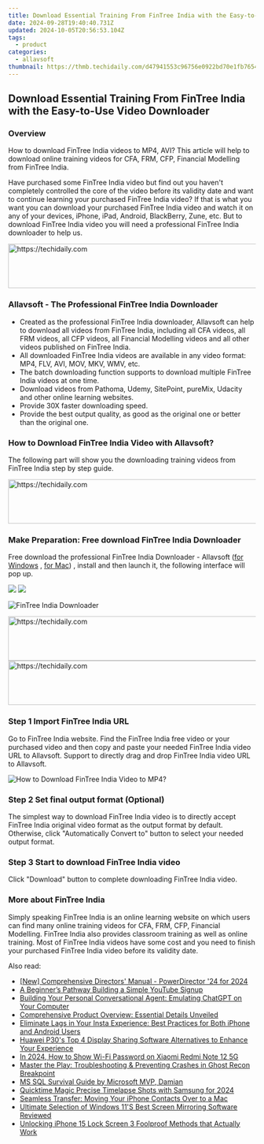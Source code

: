 ```yaml
---
title: Download Essential Training From FinTree India with the Easy-to-Use Video Downloader
date: 2024-09-28T19:40:40.731Z
updated: 2024-10-05T20:56:53.104Z
tags:
  - product
categories:
  - allavsoft
thumbnail: https://thmb.techidaily.com/d47941553c96756e0922bd70e1fb76549037277932507e29a378053d0b9798db.jpg
---
```


## Download Essential Training From FinTree India with the Easy-to-Use Video Downloader

### Overview

How to download FinTree India videos to MP4, AVI? This article will help to download online training videos for CFA, FRM, CFP, Financial Modelling from FinTree India.

Have purchased some FinTree India video but find out you haven't completely controlled the core of the video before its validity date and want to continue learning your purchased FinTree India video? If that is what you want you can download your purchased FinTree India video and watch it on any of your devices, iPhone, iPad, Android, BlackBerry, Zune, etc. But to download FinTree India video you will need a professional FinTree India downloader to help us.

<!-- affiliate ads begin -->
<a href="https://aligracehair.sjv.io/c/5597632/2012420/19272" target="_top" id="2012420">
  <img src="//a.impactradius-go.com/display-ad/19272-2012420" border="0" alt="https://techidaily.com" width="728" height="90"/>
</a>
<img height="0" width="0" src="https://aligracehair.sjv.io/i/5597632/2012420/19272" style="position:absolute;visibility:hidden;" border="0" />
<!-- affiliate ads end -->

### Allavsoft - The Professional FinTree India Downloader

* Created as the professional FinTree India downloader, Allavsoft can help to download all videos from FinTree India, including all CFA videos, all FRM videos, all CFP videos, all Financial Modelling videos and all other videos published on FinTree India.
* All downloaded FinTree India videos are available in any video format: MP4, FLV, AVI, MOV, MKV, WMV, etc.
* The batch downloading function supports to download multiple FinTree India videos at one time.
* Download videos from Pathoma, Udemy, SitePoint, pureMix, Udacity and other online learning websites.
* Provide 30X faster downloading speed.
* Provide the best output quality, as good as the original one or better than the original one.

### How to Download FinTree India Video with Allavsoft?

The following part will show you the downloading training videos from FinTree India step by step guide.

<!-- affiliate ads begin -->
<a href="https://aidotcom.pxf.io/c/5597632/2134501/19576" target="_top" id="2134501">
  <img src="//a.impactradius-go.com/display-ad/19576-2134501" border="0" alt="https://techidaily.com" width="640" height="90"/>
</a>
<img height="0" width="0" src="https://aidotcom.pxf.io/i/5597632/2134501/19576" style="position:absolute;visibility:hidden;" border="0" />
<!-- affiliate ads end -->

### Make Preparation: Free download FinTree India Downloader

Free download the professional FinTree India Downloader - Allavsoft ([for Windows](https://tools.techidaily.com/allavsoft/products/) , [for Mac](https://tools.techidaily.com/allavsoft/products/)) , install and then launch it, the following interface will pop up.

[![](https://www.allavsoft.com/how-to/../images/how-to/free-download-win.jpg)](https://tools.techidaily.com/allavsoft/products/) [![](https://www.allavsoft.com/how-to/../images/how-to/free-download-mac.jpg)](https://tools.techidaily.com/allavsoft/products/)

![FinTree India Downloader](https://www.allavsoft.com/how-to/../images/allavsoft/screen-shot-600.jpg)

<!-- affiliate ads begin -->
<a href="https://aligracehair.sjv.io/c/5597632/2036501/19272" target="_top" id="2036501">
  <img src="//a.impactradius-go.com/display-ad/19272-2036501" border="0" alt="https://techidaily.com" width="728" height="90"/>
</a>
<img height="0" width="0" src="https://aligracehair.sjv.io/i/5597632/2036501/19272" style="position:absolute;visibility:hidden;" border="0" />
<!-- affiliate ads end -->

<!-- affiliate ads begin -->
<a href="https://aligracehair.sjv.io/c/5597632/1934258/19272" target="_top" id="1934258">
  <img src="//a.impactradius-go.com/display-ad/19272-1934258" border="0" alt="https://techidaily.com" width="728" height="90"/>
</a>
<img height="0" width="0" src="https://aligracehair.sjv.io/i/5597632/1934258/19272" style="position:absolute;visibility:hidden;" border="0" />
<!-- affiliate ads end -->

### Step 1 Import FinTree India URL

Go to FinTree India website. Find the FinTree India free video or your purchased video and then copy and paste your needed FinTree India video URL to Allavsoft. Support to directly drag and drop FinTree India video URL to Allavsoft.

![How to Download FinTree India Video to MP4?](https://www.allavsoft.com/how-to/../images/how-to/download-rtmp-video/download-rtmp-video.jpg)

### Step 2 Set final output format (Optional)

The simplest way to download FinTree India video is to directly accept FinTree India original video format as the output format by default. Otherwise, click "Automatically Convert to" button to select your needed output format.

### Step 3 Start to download FinTree India video

Click "Download" button to complete downloading FinTree India video.

### More about FinTree India

Simply speaking FinTree India is an online learning website on which users can find many online training videos for CFA, FRM, CFP, Financial Modelling. FinTree India also provides classroom training as well as online training. Most of FinTree India videos have some cost and you need to finish your purchased FinTree India video before its validity date.

<ins class="adsbygoogle"
     style="display:block"
     data-ad-format="autorelaxed"
     data-ad-client="ca-pub-7571918770474297"
     data-ad-slot="1223367746"></ins>

<ins class="adsbygoogle"
     style="display:block"
     data-ad-client="ca-pub-7571918770474297"
     data-ad-slot="8358498916"
     data-ad-format="auto"
     data-full-width-responsive="true"></ins>

<span class="atpl-alsoreadstyle">Also read:</span>
<div><ul>
<li><a href="https://vp-tips.techidaily.com/new-comprehensive-directors-manual-powerdirector-24-for-2024/"><u>[New] Comprehensive Directors' Manual - PowerDirector '24 for 2024</u></a></li>
<li><a href="https://youtube-video-recordings.techidaily.com/a-beginners-pathway-building-a-simple-youtube-signup/"><u>A Beginner’s Pathway Building a Simple YouTube Signup</u></a></li>
<li><a href="https://eaxpv-info.techidaily.com/building-your-personal-conversational-agent-emulating-chatgpt-on-your-computer/"><u>Building Your Personal Conversational Agent: Emulating ChatGPT on Your Computer</u></a></li>
<li><a href="https://fox-sure.techidaily.com/comprehensive-product-overview-essential-details-unveiled/"><u>Comprehensive Product Overview: Essential Details Unveiled</u></a></li>
<li><a href="https://fox-that.techidaily.com/eliminate-lags-in-your-insta-experience-best-practices-for-both-iphone-and-android-users/"><u>Eliminate Lags in Your Insta Experience: Best Practices for Both iPhone and Android Users</u></a></li>
<li><a href="https://fox-sure.techidaily.com/huawei-p30s-top-4-display-sharing-software-alternatives-to-enhance-your-experience/"><u>Huawei P30's Top 4 Display Sharing Software Alternatives to Enhance Your Experience</u></a></li>
<li><a href="https://unlock-android.techidaily.com/in-2024-how-to-show-wi-fi-password-on-xiaomi-redmi-note-12-5g-by-drfone-android/"><u>In 2024, How to Show Wi-Fi Password on Xiaomi Redmi Note 12 5G</u></a></li>
<li><a href="https://win-able.techidaily.com/master-the-play-troubleshooting-and-preventing-crashes-in-ghost-recon-breakpoint/"><u>Master the Play: Troubleshooting & Preventing Crashes in Ghost Recon Breakpoint</u></a></li>
<li><a href="https://data-wizards.techidaily.com/ms-sql-survival-guide-by-microsoft-mvp-damian/"><u>MS SQL Survival Guide by Microsoft MVP, Damian</u></a></li>
<li><a href="https://extra-approaches.techidaily.com/quicktime-magic-precise-timelapse-shots-with-samsung-for-2024/"><u>Quicktime Magic Precise Timelapse Shots with Samsung for 2024</u></a></li>
<li><a href="https://fox-sure.techidaily.com/seamless-transfer-moving-your-iphone-contacts-over-to-a-mac/"><u>Seamless Transfer: Moving Your iPhone Contacts Over to a Mac</u></a></li>
<li><a href="https://fox-sure.techidaily.com/ultimate-selection-of-windows-11s-best-screen-mirroring-software-reviewed/"><u>Ultimate Selection of Windows 11'S Best Screen Mirroring Software Reviewed</u></a></li>
<li><a href="https://ios-unlock.techidaily.com/unlocking-iphone-15-lock-screen-3-foolproof-methods-that-actually-work-by-drfone-ios/"><u>Unlocking iPhone 15 Lock Screen 3 Foolproof Methods that Actually Work</u></a></li>
</ul></div>

